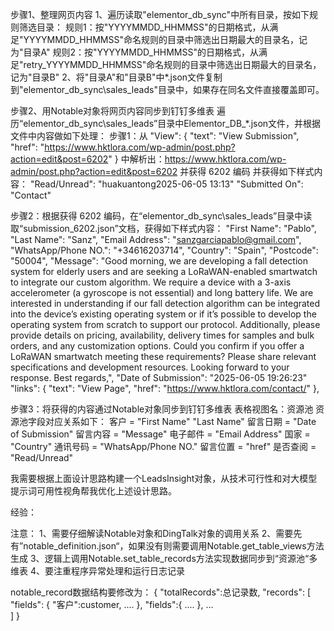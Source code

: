 
步骤1、整理网页内容
1、遍历读取"elementor_db_sync"中所有目录，按如下规则筛选目录：
规则1：按"YYYYMMDD_HHMMSS"的日期格式，从满足"YYYYMMDD_HHMMSS"命名规则的目录中筛选出日期最大的目录名，记为"目录A"
规则2：按"YYYYMMDD_HHMMSS"的日期格式，从满足"retry_YYYYMMDD_HHMMSS"命名规则的目录中筛选出日期最大的目录名，记为"目录B"
2、将"目录A"和"目录B"中*.json文件复制到"elementor_db_sync\sales_leads"目录中，如果存在同名文件直接覆盖即可。

步骤2、用Notable对象将网页内容同步到钉钉多维表
遍历“elementor_db_sync\sales_leads”目录中Elementor_DB_*.json文件，并根据文件中内容做如下处理：
步骤1：从
    "View": {
      "text": "View Submission",
      "href": "https://www.hktlora.com/wp-admin/post.php?action=edit&post=6202"
    }
    中解析出：https://www.hktlora.com/wp-admin/post.php?action=edit&post=6202
    并获得 6202 编码
    并获得如下样式内容：
    "Read/Unread": "huakuantong2025-06-05 13:13"
    "Submitted On": "Contact"

步骤2：根据获得 6202 编码，在“elementor_db_sync\sales_leads”目录中读取“submission_6202.json”文档，获得如下样式内容：
    "First Name": "Pablo",
    "Last Name": "Sanz",
    "Email Address": "sanzgarciapablo@gmail.com",
    "WhatsApp/Phone NO.": "+34616203714",
    "Country": "Spain",
    "Postcode": "50004",
    "Message": "Good morning, we are developing a fall detection system for elderly users and are seeking a LoRaWAN-enabled smartwatch to integrate our custom algorithm. We require a device with a 3-axis accelerometer (a gyroscope is not essential) and long battery life. We are interested in understanding if our fall detection algorithm can be integrated into the device’s existing operating system or if it’s possible to develop the operating system from scratch to support our protocol. Additionally, please provide details on pricing, availability, delivery times for samples and bulk orders, and any customization options. Could you confirm if you offer a LoRaWAN smartwatch meeting these requirements? Please share relevant specifications and development resources. Looking forward to your response. Best regards,",
    "Date of Submission": "2025-06-05 19:26:23"
    "links":
        {
          "text": "View Page",
          "href": "https://www.hktlora.com/contact/"
        },

步骤3：将获得的内容通过Notable对象同步到钉钉多维表
表格视图名：资源池
资源池字段对应关系如下：
客户 = "First Name" "Last Name"
留言日期 = "Date of Submission"
留言内容 = "Message"
电子邮件 = "Email Address"
国家 = "Country"
通讯号码 = "WhatsApp/Phone NO."
留言位置 = "href"
是否查阅 = "Read/Unread"

我需要根据上面设计思路构建一个LeadsInsight对象，从技术可行性和对大模型提示词可用性视角帮我优化上述设计思路。


经验：

注意：
1、需要仔细解读Notable对象和DingTalk对象的调用关系
2、需要先有”notable_definition.json“，如果没有则需要调用Notable.get_table_views方法生成
3、逻辑上调用Notable.set_table_records方法实现数据同步到“资源池“多维表
4、要注重程序异常处理和运行日志记录


notable_record数据结构要修改为：
{
     "totalRecords":总记录数,
     "records": [
          "fields": {
               "客户":customer,
               ....
           },
        "fields":{
              ....
          },
          ...          
     ]
}